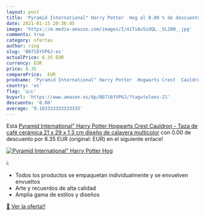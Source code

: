 ```yaml
---
layout: post
title: 'Pyramid International" Harry Potter  Hog al 0.00 % de descuento'
date: 2021-01-15 20:36:45
image: 'https://m.media-amazon.com/images/I/41Ts6u5idQL._SL200_.jpg'
comments: true
category: ofertas
author: ring
slug: 'B0716YVP6J-es'
actualPrice: 8.35 EUR
currency: EUR
price: 8.35
comparePrice:  EUR
prodname: 'Pyramid International" Harry Potter  Hogwarts Crest  Cauldron - Taza de café  cerámica  21 x 29 x 1 3 cm   diseño de calavera  multicolor'
country: 'es'
flag: '🇪🇸'
buyurl: 'https://www.amazon.es/dp/B0716YVP6J/?tag=tolees-21'
descuento: '0.00'
average: '9.103333333333335'
---
```


Está [Pyramid International" Harry Potter  Hogwarts Crest  Cauldron - Taza de café  cerámica  21 x 29 x 1 3 cm   diseño de calavera  multicolor](https://www.amazon.es/dp/B0716YVP6J/?tag=tolees-21) con 0.00 de descuento por 8.35 EUR (original:  EUR) en el siguiente enlace!

[![Pyramid International" Harry Potter  Hog](https://m.media-amazon.com/images/I/41Ts6u5idQL._SL200_.jpg)](https://www.amazon.es/dp/B0716YVP6J/?tag=tolees-21)

ℹ️:

- Todos los productos se empaquetan individualmente y se envuelven envueltos
- Arte y recuerdos de alta calidad
- Amplia gama de estilos y diseños

[🛒 Ver la oferta!!](https://www.amazon.es/dp/B0716YVP6J/?tag=tolees-21)
